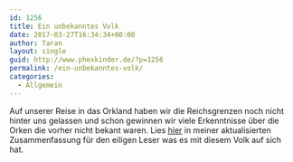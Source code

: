 ```yaml
---
id: 1256
title: Ein unbekanntes Volk
date: 2017-03-27T16:34:34+00:00
author: Taran
layout: single
guid: http://www.phexkinder.de/?p=1256
permalink: /ein-unbekanntes-volk/
categories:
  - Allgemein
---
```

Auf unserer Reise in das Orkland haben wir die Reichsgrenzen noch nicht hinter uns gelassen und schon gewinnen wir viele Erkenntnisse über die Orken die vorher nicht bekant waren. Lies [hier](http://www.phexkinder.de/von-den-orken/) in meiner aktualisierten Zusammenfassung für den eiligen Leser was es mit diesem Volk auf sich hat.